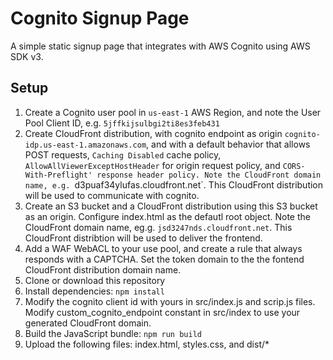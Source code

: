 # Cognito Signup Page

A simple static signup page that integrates with AWS Cognito using AWS SDK v3.

## Setup

1. Create a Cognito user pool in `us-east-1` AWS Region, and note the User Pool Client ID, e.g. `5jffkijsulbgi2ti8es3feb431`
2. Create  CloudFront distribution, with cognito endpoint as origin `cognito-idp.us-east-1.amazonaws.com`, and with a default behavior that allows POST requests, `Caching Disabled` cache policy, `AllowAllViewerExceptHostHeader` for origin request policy, and `CORS-With-Preflight' response header policy. Note the CloudFront domain name, e.g. `d3puaf34ylufas.cloudfront.net`. This CloudFront distribution will be used to communicate with cognito.
3. Create an S3 bucket and a CloudFront distribution using this S3 bucket as an origin. Configure index.html as the defautl root object. Note the CloudFront domain name, eg.g. `jsd3247nds.cloudfront.net`. This CloudFront distribtion will be used to deliver the frontend.
4. Add a WAF WebACL to your use pool, and create a rule that always responds with a CAPTCHA. Set the token domain to the the fontend CloudFront distribution domain name.
5. Clone or download this repository
6. Install dependencies: `npm install`
7. Modify the cognito client id with yours in src/index.js and scrip.js files. Modify custom_cognito_endpoint constant in src/index to use your generated CloudFront domain.
8. Build the JavaScript bundle: `npm run build`
9. Upload the following files: index.html, styles.css, and dist/*





